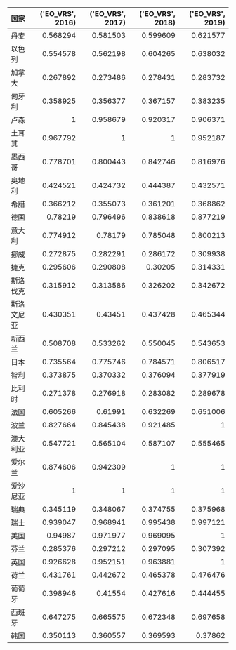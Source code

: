| 国家       |   ('EO_VRS', 2016) |   ('EO_VRS', 2017) |   ('EO_VRS', 2018) |   ('EO_VRS', 2019) |
|:-----------|-------------------:|-------------------:|-------------------:|-------------------:|
| 丹麦       |           0.568294 |           0.581503 |           0.599609 |           0.621577 |
| 以色列     |           0.554578 |           0.562198 |           0.604265 |           0.638032 |
| 加拿大     |           0.267892 |           0.273486 |           0.278431 |           0.283732 |
| 匈牙利     |           0.358925 |           0.356377 |           0.367157 |           0.383235 |
| 卢森       |           1        |           0.958679 |           0.920317 |           0.906371 |
| 土耳其     |           0.967792 |           1        |           1        |           0.952187 |
| 墨西哥     |           0.778701 |           0.800443 |           0.842746 |           0.816976 |
| 奥地利     |           0.424521 |           0.424732 |           0.444387 |           0.432571 |
| 希腊       |           0.366212 |           0.355073 |           0.361201 |           0.368862 |
| 德国       |           0.78219  |           0.796496 |           0.838618 |           0.877219 |
| 意大利     |           0.774912 |           0.78179  |           0.785048 |           0.800213 |
| 挪威       |           0.272875 |           0.282291 |           0.286172 |           0.309938 |
| 捷克       |           0.295606 |           0.290808 |           0.30205  |           0.314331 |
| 斯洛伐克   |           0.315912 |           0.313586 |           0.326202 |           0.342672 |
| 斯洛文尼亚 |           0.430351 |           0.43451  |           0.437428 |           0.465344 |
| 新西兰     |           0.508708 |           0.533262 |           0.550045 |           0.543653 |
| 日本       |           0.735564 |           0.775746 |           0.784571 |           0.806517 |
| 智利       |           0.373875 |           0.370332 |           0.376094 |           0.377919 |
| 比利时     |           0.271378 |           0.276918 |           0.283082 |           0.289678 |
| 法国       |           0.605266 |           0.61991  |           0.632269 |           0.651006 |
| 波兰       |           0.827664 |           0.845438 |           0.921485 |           1        |
| 澳大利亚   |           0.547721 |           0.565104 |           0.587107 |           0.555465 |
| 爱尔兰     |           0.874606 |           0.942309 |           1        |           1        |
| 爱沙尼亚   |           1        |           1        |           1        |           1        |
| 瑞典       |           0.345119 |           0.348067 |           0.374755 |           0.375968 |
| 瑞士       |           0.939047 |           0.968941 |           0.995438 |           0.997121 |
| 美国       |           0.94987  |           0.971977 |           0.969095 |           1        |
| 芬兰       |           0.285376 |           0.297212 |           0.297095 |           0.307392 |
| 英国       |           0.926628 |           0.952151 |           0.963881 |           1        |
| 荷兰       |           0.431761 |           0.442672 |           0.465378 |           0.476476 |
| 葡萄牙     |           0.398946 |           0.41554  |           0.427616 |           0.444455 |
| 西班牙     |           0.647275 |           0.665575 |           0.672348 |           0.697658 |
| 韩国       |           0.350113 |           0.360557 |           0.369593 |           0.37862  |